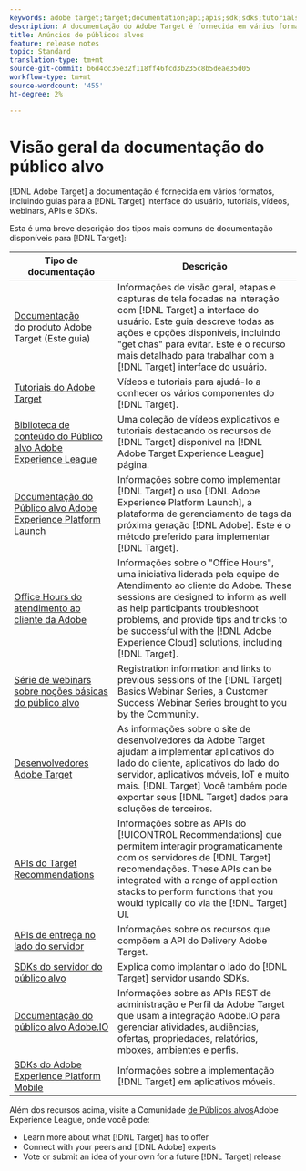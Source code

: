 ```yaml
---
keywords: adobe target;target;documentation;api;apis;sdk;sdks;tutorials;doc;documentation
description: A documentação do Adobe Target é fornecida em vários formatos, incluindo visões gerais, tutoriais e guias para a interface do usuário, SKDs e APIs.
title: Anúncios de públicos alvos
feature: release notes
topic: Standard
translation-type: tm+mt
source-git-commit: b6d4cc35e32f118ff46fcd3b235c8b5deae35d05
workflow-type: tm+mt
source-wordcount: '455'
ht-degree: 2%

---
```



# Visão geral da documentação do público alvo

[!DNL Adobe Target] a documentação é fornecida em vários formatos, incluindo guias para a [!DNL Target] interface do usuário, tutoriais, vídeos, webinars, APIs e SDKs.

Esta é uma breve descrição dos tipos mais comuns de documentação disponíveis para [!DNL Target]:

| Tipo de documentação | Descrição |
| --- | --- |
| [Documentação](/help/target-home.md)<br>do produto Adobe Target (Este guia) | Informações de visão geral, etapas e capturas de tela focadas na interação com [!DNL Target] a interface do usuário. Este guia descreve todas as ações e opções disponíveis, incluindo &quot;get chas&quot; para evitar. Este é o recurso mais detalhado para trabalhar com a [!DNL Target] interface do usuário. |
| [Tutoriais do Adobe Target](https://docs.adobe.com/content/help/en/target-learn/tutorials/overview.html) | Vídeos e tutoriais para ajudá-lo a conhecer os vários componentes do [!DNL Target]. |
| [Biblioteca de conteúdo do Público alvo Adobe Experience League](https://guided.adobe.com/#recommended/solutions/target) | Uma coleção de vídeos explicativos e tutoriais destacando os recursos de [!DNL Target] disponível na [!DNL Adobe Target Experience League] página. |
| [Documentação do Público alvo Adobe Experience Platform Launch](/help/c-implementing-target/c-implementing-target-for-client-side-web/how-to-deployatjs/cmp-implementing-target-using-adobe-launch.md) | Informações sobre como implementar [!DNL Target] o uso [!DNL Adobe Experience Platform Launch], a plataforma de gerenciamento de tags da próxima geração [!DNL Adobe]. Este é o método preferido para implementar [!DNL Target]. |
| [Office Hours do atendimento ao cliente da Adobe](/help/cmp-resources-and-contact-information.md#concept_58EA30379D3B48C4848BA2A8C464A5B7) | Informações sobre o &quot;Office Hours&quot;, uma iniciativa liderada pela equipe de Atendimento ao cliente do Adobe. These sessions are designed to inform as well as help participants troubleshoot problems, and provide tips and tricks to be successful with the [!DNL Adobe Experience Cloud] solutions, including [!DNL Target]. |
| [Série de webinars sobre noções básicas do público alvo](https://landing.adobe.com/acs/2018/na/adobe-target/registration.html) | Registration information and links to previous sessions of the [!DNL Target] Basics Webinar Series, a Customer Success Webinar Series brought to you by the Community. |
| [Desenvolvedores Adobe Target](http://developers.adobetarget.com/) | As informações sobre o site de desenvolvedores da Adobe Target ajudam a implementar aplicativos do lado do cliente, aplicativos do lado do servidor, aplicativos móveis, IoT e muito mais. [!DNL Target] Você também pode exportar seus [!DNL Target] dados para soluções de terceiros. |
| [APIs do Target Recommendations](https://developers.adobetarget.com/api/recommendations/) | Informações sobre as APIs do [!UICONTROL Recommendations] que permitem interagir programaticamente com os servidores de [!DNL Target] recomendações. These APIs can be integrated with a range of application stacks to perform functions that you would typically do via the [!DNL Target] UI. |
| [APIs de entrega no lado do servidor](https://developers.adobetarget.com/api/delivery-api/) | Informações sobre os recursos que compõem a API do Delivery Adobe Target. |
| [SDKs do servidor do público alvo](https://adobetarget-sdks.gitbook.io/docs/) | Explica como implantar o lado do [!DNL Target] servidor usando SDKs. |
| [Documentação do público alvo Adobe.IO](http://developers.adobetarget.com/api/#introduction) | Informações sobre as APIs REST de administração e Perfil da Adobe Target que usam a integração Adobe.IO para gerenciar atividades, audiências, ofertas, propriedades, relatórios, mboxes, ambientes e perfis. |
| [SDKs do Adobe Experience Platform Mobile](https://aep-sdks.gitbook.io/docs/using-mobile-extensions/adobe-target) | Informações sobre a implementação [!DNL Target] em aplicativos móveis. |

Além dos recursos acima, visite a Comunidade [de Públicos alvos](https://experienceleaguecommunities.adobe.com/t5/adobe-target/ct-p/adobe-target-community)Adobe Experience League, onde você pode:

* Learn more about what [!DNL Target] has to offer
* Connect with your peers and [!DNL Adobe] experts
* Vote or submit an idea of your own for a future [!DNL Target] release